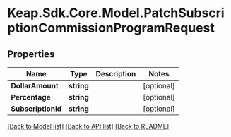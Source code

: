 # Keap.Sdk.Core.Model.PatchSubscriptionCommissionProgramRequest

## Properties

Name | Type | Description | Notes
------------ | ------------- | ------------- | -------------
**DollarAmount** | **string** |  | [optional] 
**Percentage** | **string** |  | [optional] 
**SubscriptionId** | **string** |  | [optional] 

[[Back to Model list]](../README.md#documentation-for-models) [[Back to API list]](../README.md#documentation-for-api-endpoints) [[Back to README]](../README.md)

